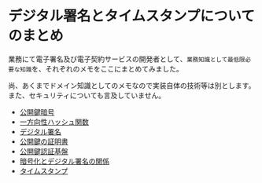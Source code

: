 # デジタル署名とタイムスタンプについてのまとめ

業務にて電子署名及び電子契約サービスの開発者として、`業務知識として最低限必要な知識`を、それぞれのメモをここにまとめてみました。

尚、あくまでドメイン知識としてのメモなので実装自体の技術等は別とします。
また、セキュリティについても言及していません。

- [公開鍵暗号](PublicKeyCryptography.md)
- [一方向性ハッシュ関数](OneWayHashFunction.md)
- [デジタル署名](DigitalSignature.md)
- [公開鍵の証明書](PublicKeyCertificate.md)
- [公開鍵認証基盤](PublicKeyCryptographyInfrastructure.md)
- [暗号化とデジタル署名の関係](RelationshipBetweenEncryptionAndDigitalSignatures.md)
- [タイムスタンプ](TimeStamps.md)
